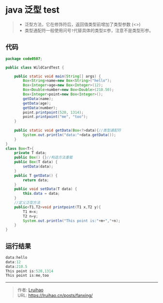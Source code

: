 # java 泛型 test


> - 泛型方法，它在修饰符后，返回值类型前增加了类型参数 (<>)
> - 类型通配符一般使用问号`?`代替具体的类型`实`参，注意不是类型形参。

<!--more-->

## 代码
```java
package code0507;

public class WildCardTest {

	public static void main(String[] args) {
		Box<String>name=new Box<String>("hello");
		Box<Integer>age=new Box<Integer>(12);
		Box<Double>number=new Box<Double>(210.50);
		Box<Integer>point=new Box<Integer>();
		getData(name);
		getData(age);
		getData(number);
		point.printpoint(520, 1314);
		point.printpoint("me", "too");
	}
	
	public static void getData(Box<?>data){//类型通配符
		System.out.println("data:"+data.getData());
	}
}
class Box<T>{
	private T data;
	public Box() {}//构造方法重载
	public Box(T data) {
		setData(data);
	}
	public T getData() {
		return data;
	}
	public void setData(T data) {
		this.data = data;
	}
	//定义泛型方法
	public<T1,T2>void printpoint(T1 x,T2 y){
		T1 m=x;
		T2 n=y;
		System.out.println("This point is:"+m+","+n);
	}
}
```
## 运行结果
```java
data:hello
data:12
data:210.5
This point is:520,1314
This point is:me,too
```


---

> 作者: [Lruihao](https://github.com/Lruihao)  
> URL: https://lruihao.cn/posts/fanxing/  

